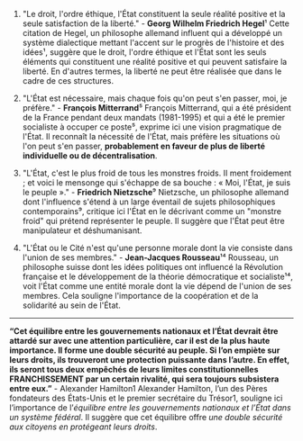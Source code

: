 1. "Le droit, l'ordre éthique, l'État constituent la seule réalité positive et la seule satisfaction de la liberté." - **Georg Wilhelm Friedrich Hegel**¹
   Cette citation de Hegel, un philosophe allemand influent qui a développé un système dialectique mettant l'accent sur le progrès de l'histoire et des idées¹, suggère que le droit, l'ordre éthique et l'État sont les seuls éléments qui constituent une réalité positive et qui peuvent satisfaire la liberté. En d'autres termes, la liberté ne peut être réalisée que dans le cadre de ces structures.

2. "L'État est nécessaire, mais chaque fois qu'on peut s'en passer, moi, je préfère." - **François Mitterrand**⁵
   François Mitterrand, qui a été président de la France pendant deux mandats (1981-1995) et qui a été le premier socialiste à occuper ce poste⁵, exprime ici une vision pragmatique de l'État. Il reconnaît la nécessité de l'État, mais préfère les situations où l'on peut s'en passer, **probablement en faveur de plus de liberté individuelle ou de décentralisation**.

3. "L'État, c'est le plus froid de tous les monstres froids. II ment froidement ; et voici le mensonge qui s'échappe de sa bouche : « Moi, l'État, je suis le peuple »." - **Friedrich Nietzsche**⁹
   Nietzsche, un philosophe allemand dont l'influence s'étend à un large éventail de sujets philosophiques contemporains⁹, critique ici l'État en le décrivant comme un "monstre froid" qui prétend représenter le peuple. Il suggère que l'État peut être manipulateur et déshumanisant.

4. "L'État ou le Cité n'est qu'une personne morale dont la vie consiste dans l'union de ses membres." - **Jean-Jacques Rousseau**¹⁴
   Rousseau, un philosophe suisse dont les idées politiques ont influencé la Révolution française et le développement de la théorie démocratique et socialiste¹⁴, voit l'État comme une entité morale dont la vie dépend de l'union de ses membres. Cela souligne l'importance de la coopération et de la solidarité au sein de l'État.

---
**“Cet équilibre entre les gouvernements nationaux et l’État devrait être attardé sur avec une attention particulière, car il est de la plus haute importance. Il forme une double sécurité au peuple. Si l’on empiète sur leurs droits, ils trouveront une protection puissante dans l’autre. En effet, ils seront tous deux empêchés de leurs limites constitutionnelles FRANCHISSEMENT par un certain rivalité, qui sera toujours subsistera entre eux.”** - Alexander Hamilton1 Alexander Hamilton, l’un des Pères fondateurs des États-Unis et le premier secrétaire du Trésor1, souligne ici l’importance de l’*équilibre entre les gouvernements nationaux et l’État dans un système fédéral*. Il suggère que cet équilibre offre *une double sécurité aux citoyens en protégeant leurs droits*.